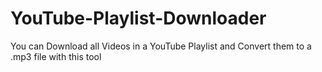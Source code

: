 # YouTube-Playlist-Downloader
You can Download all Videos in a YouTube Playlist and Convert them to a .mp3 file with this tool
